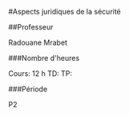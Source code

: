 #Aspects juridiques de la sécurité

##Professeur

Radouane Mrabet

###Nombre d'heures

Cours: 12 h
TD:
TP:

###Période

P2